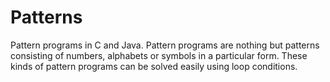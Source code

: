 # Patterns

Pattern programs in C and Java. Pattern programs are nothing but patterns consisting of numbers, alphabets or symbols in a particular form. These kinds of pattern programs can be solved easily using loop conditions.
